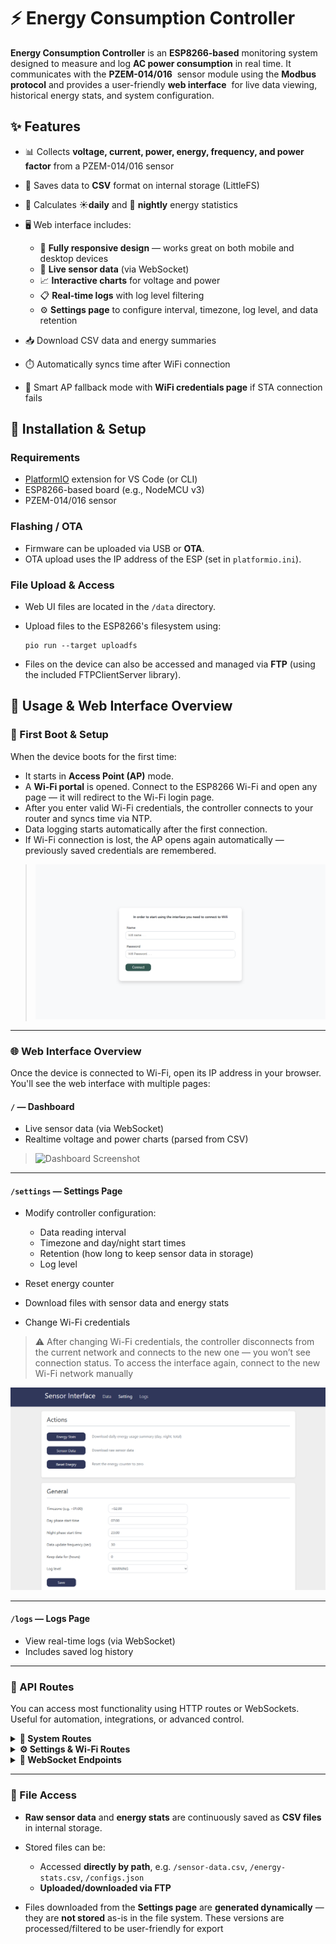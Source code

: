 # ⚡ Energy Consumption Controller

**Energy Consumption Controller** is an **ESP8266-based** monitoring system designed to measure and log **AC power consumption** in real time. It communicates with the **PZEM-014/016**  sensor module using the **Modbus protocol** and provides a user-friendly **web interface**  for live data viewing, historical energy stats, and system configuration.

## ✨ Features

* 📊 Collects **voltage, current, power, energy, frequency, and power factor** from a PZEM-014/016 sensor
* 💾 Saves data to **CSV** format on internal storage (LittleFS)
* 📆 Calculates ☀️**daily** and 🌙 **nightly** energy statistics
* 🖥️ Web interface includes:

  * 📱 **Fully responsive design** — works great on both mobile and desktop devices
  * 🔌 **Live sensor data** (via WebSocket)
  * 📈 **Interactive charts** for voltage and power
  * 📋 **Real-time logs** with log level filtering
  * ⚙️ **Settings page** to configure interval, timezone, log level, and data retention
* 📥 Download CSV data and energy summaries
* ⏱️ Automatically syncs time after WiFi connection
* 📡 Smart AP fallback mode with **WiFi credentials page** if STA connection fails

## 🔧 Installation & Setup

### Requirements

* [PlatformIO](https://platformio.org/) extension for VS Code (or CLI)
* ESP8266-based board (e.g., NodeMCU v3)
* PZEM-014/016 sensor

### Flashing / OTA

* Firmware can be uploaded via USB or **OTA**.
* OTA upload uses the IP address of the ESP (set in `platformio.ini`).

### File Upload & Access

* Web UI files are located in the `/data` directory.

* Upload files to the ESP8266's filesystem using:

  ```
  pio run --target uploadfs
  ```

* Files on the device can also be accessed and managed via **FTP** (using the included FTPClientServer library).


## 🧭 Usage & Web Interface Overview

### 🔌 First Boot & Setup

When the device boots for the first time:

* It starts in **Access Point (AP)** mode.
* A **Wi-Fi portal** is opened. Connect to the ESP8266 Wi-Fi and open any page — it will redirect to the Wi-Fi login page.
* After you enter valid Wi-Fi credentials, the controller connects to your router and syncs time via NTP.
* Data logging starts automatically after the first connection.
* If Wi-Fi connection is lost, the AP opens again automatically — previously saved credentials are remembered.

> ![Wi-Fi Setup Screenshot](docs/img/auth.png)

---

### 🌐 Web Interface Overview

Once the device is connected to Wi-Fi, open its IP address in your browser. You'll see the web interface with multiple pages:

#### `/` — **Dashboard**

* Live sensor data (via WebSocket)
* Realtime voltage and power charts (parsed from CSV)

> ![Dashboard Screenshot](docs/img//main.png)

---

#### `/settings` — **Settings Page**

* Modify controller configuration:

  * Data reading interval
  * Timezone and day/night start times
  * Retention (how long to keep sensor data in storage)
  * Log level
* Reset energy counter
* Download files with sensor data and energy stats
* Change Wi-Fi credentials

> ⚠️ After changing Wi-Fi credentials, the controller disconnects from the current network and connects to the new one — you won’t see connection status. To access the interface again, connect to the new Wi-Fi network manually

![Settings Screenshot](docs/img/settings.png)

---

#### `/logs` — **Logs Page**

* View real-time logs (via WebSocket)
* Includes saved log history

---

### 🔄 API Routes

You can access most functionality using HTTP routes or WebSockets. Useful for automation, integrations, or advanced control.

<details>
<summary><strong>🔧 System Routes</strong></summary>

| Route              | Method | Description                                                              |
| ------------------ | ------ | ------------------------------------------------------------------------ |
| `/api/restart`     | GET   | Restart the controller                                                   |
| `/api/pause`       | GET   | Pause all logic (data/log saving, time sync) but keep interfaces running |
| `/api/resume`      | GET   | Resume functionality after pause                                         |
| `/api/system-info` | GET    | Get info about chip, memory, filesystem, etc.                            |
| `/api/clear-old`   | GET   | Delete old data from CSV based on retention setting                      |

</details>

<details>
<summary><strong>⚙️ Settings & Wi-Fi Routes</strong></summary>

| Route               | Method     | Description                           |
| ------------------- | ---------- | ------------------------------------- |
| `/api/settings`     | GET / POST | Get or update configuration           |
| `/api/reset-energy` | PUT        | Reset the energy measurement baseline |
| `/api/connect-wifi` | POST       | Set new Wi-Fi credentials             |

> ⚠️ All changes are applied **immediately** and saved to flash.
</details>

<details>
<summary><strong>📡 WebSocket Endpoints</strong></summary>

| Socket Path | Purpose                |
| ----------- | ---------------------- |
| `/ws/data`  | Realtime sensor values |
| `/ws/logs`  | Realtime logs          |

</details>

---

### 📂 File Access

* **Raw sensor data** and **energy stats** are continuously saved as **CSV files** in internal storage.
* Stored files can be:

  * Accessed **directly by path**, e.g. `/sensor-data.csv`, `/energy-stats.csv`, `/configs.json`
  * **Uploaded/downloaded via FTP**
* Files downloaded from the **Settings page** are **generated dynamically** — they are **not stored** as-is in the file system. These versions are processed/filtered to be user-friendly for export

